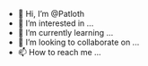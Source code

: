 - 👋 Hi, I’m @Patloth
- 👀 I’m interested in ...
- 🌱 I’m currently learning ...
- 💞️ I’m looking to collaborate on ...
- 📫 How to reach me ...

<!---
Patloth/Patloth is a ✨ special ✨ repository because its `README.md` (this file) appears on your GitHub profile.
You can click the Preview link to take a look at your changes.
--->
